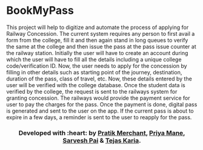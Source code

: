 # BookMyPass
This project will help to digitize and automate the process of applying for Railway Concession. The current system requires any person to first avail a form from the college, fill it and then again stand in long queues to verify the same at the college and then issue the pass at the pass issue counter at the railway station. Initially the user will have to create an account during which the user will have to fill all the details including a unique college code/verification ID. Now, the user needs to apply for the concession by filling in other details such as starting point of the journey, destination, duration of the pass, class of travel, etc. Now, these details entered by the user will be verified with the college database. Once the student data is verified by the college, the request is sent to the railways system for granting concession. The railways would provide the payment service for user to pay the charges for the pass. Once the payment is done, digital pass is generated and sent to the user on the app. If the current pass is about to expire in a few days, a reminder is sent to the user to reapply for the pass.

<h3 align="center"><b>Developed with :heart: by <a href="https://github.com/pratik6725">Pratik Merchant</a>, <a href="#">Priya Mane</a>, <a href="#">Sarvesh Pai</a> & <a href="#"> Tejas Karia</a>.</b></h1>
